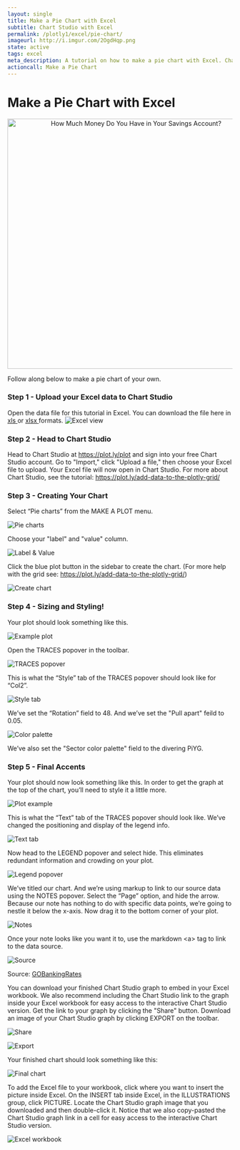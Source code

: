 ```yaml
---
layout: single
title: Make a Pie Chart with Excel
subtitle: Chart Studio with Excel
permalink: /plotly1/excel/pie-chart/
imageurl: http://i.imgur.com/2OgdHqp.png
state: active
tags: excel
meta_description: A tutorial on how to make a pie chart with Excel. Chart Studio is the easiest and fastest way to make and share graphs online.
actioncall: Make a Pie Chart
---
```


# Make a Pie Chart with Excel

<div>
    <a href="https://plot.ly/~Dreamshot/6177/" target="_blank" title="How Much Money Do You Have in Your Savings Account?" style="display: block; text-align: center;"><img src="https://plot.ly/~Dreamshot/6177.png" alt="How Much Money Do You Have in Your Savings Account?" style="max-width: 100%;width: 560px;"  width="560" onerror="this.onerror=null;this.src='https://plot.ly/404.png';" /></a>
    <script data-plotly="Dreamshot:6177" src="https://plot.ly/embed.js" async></script>
</div>

Follow along below to make a pie chart of your own.

### Step 1 - Upload your Excel data to Chart Studio

Open the data file for this tutorial in Excel. You can download the file here in
<a class="link--impt" href="https://www.dropbox.com/s/3h242p30pphiqud/How%20Much%20Money%20do%20You%20Have%20in%20Your%20Savings%20Account_%20copy.xls?raw=1" target="_blank">
       xls
      </a>
      or
      <a class="link--impt" href="https://www.dropbox.com/s/4kedvb1raefjx7y/How%20Much%20Money%20do%20You%20Have%20in%20Your%20Savings%20Account_.xlsx?raw=1" target="_blank">
       xlsx
      </a>
      formats.
![Excel view](http://i.imgur.com/QyEi1dy.png)

### Step 2 - Head to Chart Studio

Head to Chart Studio at <a class="link--impt" href="/plot">https://plot.ly/plot</a> and sign into your free Chart Studio account. Go to "Import," click "Upload a file," then choose your Excel file to upload. Your Excel file will now open in Chart Studio. For more about Chart Studio, see the tutorial: <a class="link--impt" href="/add-data-to-the-plotly-grid/">https://plot.ly/add-data-to-the-plotly-grid/</a>

### Step 3 - Creating Your Chart

Select “Pie charts” from the MAKE A PLOT menu.

![Pie charts](http://i.imgur.com/NjOZh0d.png)

Choose your "label" and "value" column.

![Label & Value](http://i.imgur.com/gLmuex2.png)

Click the blue plot button in the sidebar to create the chart. (For more help with the grid see: <a class="link--impt" href="/add-data-to-the-plotly-grid/">https://plot.ly/add-data-to-the-plotly-grid/</a>)

![Create chart](http://i.imgur.com/MDMUhho.png)

### Step 4 - Sizing and Styling!

Your plot should look something like this.

![Example plot](http://i.imgur.com/Qd3kGT1.png)

Open the TRACES popover in the toolbar.

![TRACES popover](http://i.imgur.com/Pu8Lftp.png)

This is what the “Style” tab of the TRACES popover should look like for “Col2”.

![Style tab](http://i.imgur.com/befxKks.png)

We’ve set the “Rotation” field to 48. And we’ve set the "Pull apart" feild to 0.05.

![Color palette](http://i.imgur.com/Oc0ekHN.png)

We’ve also set the "Sector color palette" field to the divering PiYG.

### Step 5 - Final Accents

Your plot should now look something like this. In order to get the graph at the top of the chart, you’ll need to style it a little more.

![Plot example](http://i.imgur.com/BNpuz57.png)

This is what the “Text” tab of the TRACES popover should look like. We’ve changed the positioning and display of the legend info.

![Text tab](http://i.imgur.com/IE7CytX.png)

Now head to the LEGEND popover and select hide. This eliminates redundant information and crowding on your plot.

![Legend popover](http://i.imgur.com/j6zXlbH.png)

We’ve titled our chart. And we’re using markup to link to our source data using the NOTES popover. Select the “Page” option, and hide the arrow. Because our note has nothing to do with specific data points, we’re going to nestle it below the x-axis. Now drag it to the bottom corner of your plot.

![Notes](http://i.imgur.com/OHaGDoz.png)

Once your note looks like you want it to, use the markdown &lt;a&gt; tag to link to the data source.

![Source](http://i.imgur.com/OHaGDoz.png)

Source: <a href="http://www.gobankingrates.com/savings-account/62-percent-americans-under-1000-savings-survey-finds/">GOBankingRates</a>

You can download your finished Chart Studio graph to embed in your Excel workbook. We also recommend including the Chart Studio link to the graph inside your Excel workbook for easy access to the interactive Chart Studio version. Get the link to your graph by clicking the "Share" button. Download an image of your Chart Studio graph by clicking EXPORT on the toolbar.

![Share](http://i.imgur.com/j1W3svM.png)

![Export](http://i.imgur.com/OeC7MYL.png)

Your finished chart should look something like this:

![Final chart](http://i.imgur.com/EUsZAFI.png)

To add the Excel file to your workbook, click where you want to insert the picture inside Excel. On the INSERT tab inside Excel, in the ILLUSTRATIONS group, click PICTURE. Locate the Chart Studio graph image that you downloaded and then double-click it. Notice that we also copy-pasted the Chart Studio graph link in a cell for easy access to the interactive Chart Studio version.

![Excel workbook](http://i.imgur.com/A54g3on.png)
